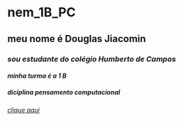 # nem_1B_PC
## **meu nome é Douglas Jiacomin**
### _sou estudante do colégio Humberto de Campos_
#### _minha turma é a 1 B_
##### _diciplina pensamento computacional_
###### [clique aqui](https://youtu.be/Zi_XLOBDo)
